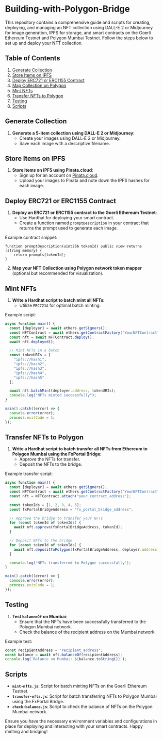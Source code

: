 # Building-with-Polygon-Bridge

This repository contains a comprehensive guide and scripts for creating, deploying, and managing an NFT collection using DALL-E 2 or Midjourney for image generation, IPFS for storage, and smart contracts on the Goerli Ethereum Testnet and Polygon Mumbai Testnet. Follow the steps below to set up and deploy your NFT collection.

## Table of Contents

1. [Generate Collection](#generate-collection)
2. [Store Items on IPFS](#store-items-on-ipfs)
3. [Deploy ERC721 or ERC1155 Contract](#deploy-erc721-or-erc1155-contract)
4. [Map Collection on Polygon](#map-collection-on-polygon)
5. [Mint NFTs](#mint-nfts)
6. [Transfer NFTs to Polygon](#transfer-nfts-to-polygon)
7. [Testing](#testing)
8. [Scripts](#scripts)

## Generate Collection

1. **Generate a 5-item collection using DALL-E 2 or Midjourney**:
   - Create your images using DALL-E 2 or Midjourney.
   - Save each image with a descriptive filename.

## Store Items on IPFS

1. **Store items on IPFS using Pinata.cloud**:
   - Sign up for an account on [Pinata.cloud](https://pinata.cloud).
   - Upload your images to Pinata and note down the IPFS hashes for each image.

## Deploy ERC721 or ERC1155 Contract

1. **Deploy an ERC721 or ERC1155 contract to the Goerli Ethereum Testnet**:
   - Use Hardhat for deploying your smart contract.
   - Create a function named `promptDescription` in your contract that returns the prompt used to generate each image.

Example contract snippet:
```solidity
function promptDescription(uint256 tokenId) public view returns (string memory) {
    return prompts[tokenId];
}
```

2. **Map your NFT Collection using Polygon network token mapper** (optional but recommended for visualization).

## Mint NFTs

1. **Write a Hardhat script to batch mint all NFTs**:
   - Utilize `ERC721A` for optimal batch minting.

Example script:
```javascript
async function main() {
  const [deployer] = await ethers.getSigners();
  const NFTContract = await ethers.getContractFactory("YourNFTContract");
  const nft = await NFTContract.deploy();
  await nft.deployed();

  // Mint NFTs in a batch
  const tokenURIs = [
    "ipfs://hash1",
    "ipfs://hash2",
    "ipfs://hash3",
    "ipfs://hash4",
    "ipfs://hash5"
  ];

  await nft.batchMint(deployer.address, tokenURIs);
  console.log("NFTs minted successfully");
}

main().catch((error) => {
  console.error(error);
  process.exitCode = 1;
});
```

## Transfer NFTs to Polygon

1. **Write a Hardhat script to batch transfer all NFTs from Ethereum to Polygon Mumbai using the FxPortal Bridge**:
   - Approve the NFTs for transfer.
   - Deposit the NFTs to the bridge.

Example transfer script:
```javascript
async function main() {
  const [deployer] = await ethers.getSigners();
  const NFTContract = await ethers.getContractFactory("YourNFTContract");
  const nft = NFTContract.attach("your_contract_address");

  const tokenIds = [1, 2, 3, 4, 5];
  const fxPortalBridgeAddress = "fx_portal_bridge_address";

  // Approve the bridge to transfer your NFTs
  for (const tokenId of tokenIds) {
    await nft.approve(fxPortalBridgeAddress, tokenId);
  }

  // Deposit NFTs to the bridge
  for (const tokenId of tokenIds) {
    await nft.depositToPolygon(fxPortalBridgeAddress, deployer.address, tokenId);
  }

  console.log("NFTs transferred to Polygon successfully");
}

main().catch((error) => {
  console.error(error);
  process.exitCode = 1;
});
```

## Testing

1. **Test `balanceOf` on Mumbai**:
   - Ensure that the NFTs have been successfully transferred to the Polygon Mumbai network.
   - Check the balance of the recipient address on the Mumbai network.

Example test:
```javascript
const recipientAddress = "recipient_address";
const balance = await nft.balanceOf(recipientAddress);
console.log(`Balance on Mumbai: ${balance.toString()}`);
```

## Scripts

- **`mint-nfts.js`**: Script for batch minting NFTs on the Goerli Ethereum Testnet.
- **`transfer-nfts.js`**: Script for batch transferring NFTs to Polygon Mumbai using the FxPortal Bridge.
- **`check-balance.js`**: Script to check the balance of NFTs on the Polygon Mumbai network.

Ensure you have the necessary environment variables and configurations in place for deploying and interacting with your smart contracts. Happy minting and bridging!
